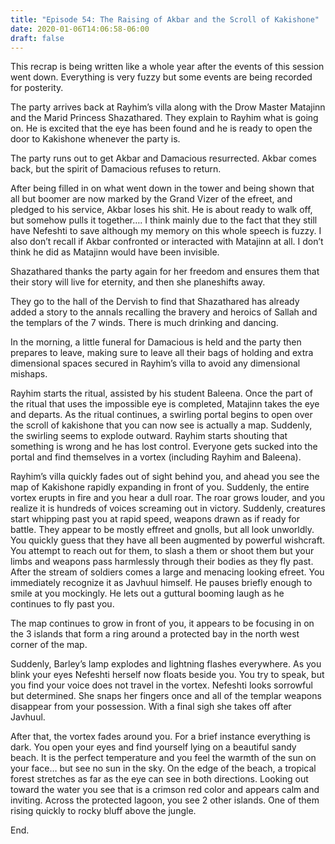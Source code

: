 ```yaml
---
title: "Episode 54: The Raising of Akbar and the Scroll of Kakishone"
date: 2020-01-06T14:06:58-06:00
draft: false
---
```

This recrap is being written like a whole year after the events of this session went down. Everything is very fuzzy but some events are being recorded for posterity.

The party arrives back at Rayhim’s villa along with the Drow Master Matajinn and the Marid Princess Shazathared. They explain to Rayhim what is going on. He is excited that the eye has been found and he is ready to open the door to Kakishone whenever the party is.

The party runs out to get Akbar and Damacious resurrected. Akbar comes back, but the spirit of Damacious refuses to return.

After being filled in on what went down in the tower and being shown that all but boomer are now marked by the Grand Vizer of the efreet, and pledged to his service, Akbar loses his shit. He is about ready to walk off, but somehow pulls it together…. I think mainly due to the fact that they still have Nefeshti to save although my memory on this whole speech is fuzzy. I also don’t recall if Akbar confronted or interacted with Matajinn at all. I don’t think he did as Matajinn would have been invisible.

Shazathared thanks the party again for her freedom and ensures them that their story will live for eternity, and then she planeshifts away.

They go to the hall of the Dervish to find that Shazathared has already added a story to the annals recalling the bravery and heroics of Sallah and the templars of the 7 winds. There is much drinking and dancing.

In the morning, a little funeral for Damacious is held and the party then prepares to leave, making sure to leave all their bags of holding and extra dimensional spaces secured in Rayhim’s villa to avoid any dimensional mishaps.

Rayhim starts the ritual, assisted by his student Baleena. Once the part of the ritual that uses the impossible eye is completed, Matajinn takes the eye and departs. As the ritual continues, a swirling portal begins to open over the scroll of kakishone that you can now see is actually a map. Suddenly, the swirling seems to explode outward. Rayhim starts shouting that something is wrong and he has lost control. Everyone gets sucked into the portal and find themselves in a vortex (including Rayhim and Baleena).

Rayhim’s villa quickly fades out of sight behind you, and ahead you see the map of Kakishone rapidly expanding in front of you. Suddenly, the entire vortex erupts in fire and you hear a dull roar. The roar grows louder, and you realize it is hundreds of voices screaming out in victory. Suddenly, creatures start whipping past you at rapid speed, weapons drawn as if ready for battle. They appear to be mostly effreet and gnolls, but all look unworldly. You quickly guess that they have all been augmented by powerful wishcraft. You attempt to reach out for them, to slash a them or shoot them but your limbs and weapons pass harmlessly through their bodies as they fly past. After the stream of soldiers comes a large and menacing looking efreet. You immediately recognize it as Javhuul himself. He pauses briefly enough to smile at you mockingly. He lets out a guttural booming laugh as he continues to fly past you.  

The map continues to grow in front of you, it appears to be focusing in on the 3 islands that form a ring around a protected bay in the north west corner of the map.

Suddenly, Barley’s lamp explodes and lightning flashes everywhere. As you blink your eyes Nefeshti herself now floats beside you. You try to speak, but you find your voice does not travel in the vortex. Nefeshti looks sorrowful but determined. She snaps her fingers once and all of the templar weapons disappear from your possession. With a final sigh she takes off after Javhuul.

After that, the vortex fades around you. For a brief instance everything is dark. You open your eyes and find yourself lying on a beautiful sandy beach. It is the perfect temperature and you feel the warmth of the sun on your face… but see no sun in the sky. On the edge of the beach, a tropical forest stretches as far as the eye can see in both directions. Looking out toward the water you see that is a crimson red color and appears calm and inviting. Across the protected lagoon, you see 2 other islands. One of them rising quickly to rocky bluff above the jungle.

End.
